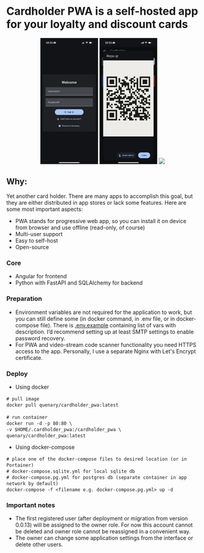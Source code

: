 # Cardholder PWA is a self-hosted app for your loyalty and discount cards

<p align="center">
  <img src="resources/login.jpg" width="30%" />
  <img src="resources/qr.jpg" width="30%" />
  <img src="resources/cardholder_pwa.gif" width="30%" />
</p>

## Why:

Yet another card holder. There are many apps to accomplish this goal, but they are either distributed in app stores or lack some features. Here are some most important aspects:

- PWA stands for progressive web app, so you can install it on device from browser and use offline (read-only, of course)
- Multi-user support
- Easy to self-host
- Open-source

### Core

- Angular for frontend
- Python with FastAPI and SQLAlchemy for backend

### Preparation

- Environment variables are not required for the application to work, but you can still define some (in docker command, in .env file, or in docker-compose file). There is [.env.example](/.env.example) containing list of vars with description. I’d recommend setting up at least SMTP settings to enable password recovery.
- For PWA and video-stream code scanner functionality you need HTTPS access to the app. Personally, I use a separate Nginx with Let's Encrypt certificate.

### Deploy

- Using docker

```
# pull image
docker pull quenary/cardholder_pwa:latest

# run container
docker run -d -p 80:80 \
-v $HOME/.cardholder_pwa:/cardholder_pwa \
quenary/cardholder_pwa:latest
```

- Using docker-compose

```
# place one of the docker-compose files to desired location (or in Portainer)
# docker-compose.sqlite.yml for local sqlite db
# docker-compose.pg.yml for postgres db (separate container in app network by default)
docker-compose -f <filename e.g. docker-compose.pg.yml> up -d
```

### Important notes

- The first registered user (after deployment or migration from version 0.0.13) will be assigned to the owner role. For now this account cannot be deleted and owner role cannot be reassigned in a convenient way.
- The owner can change some application settings from the interface or delete other users.
